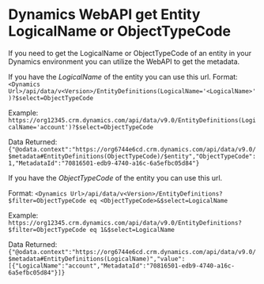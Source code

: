 # Dynamics WebAPI get Entity LogicalName or ObjectTypeCode

If you need to get the LogicalName or ObjectTypeCode of an entity in your Dynamics environment you can utilize the WebAPI to get the metadata.

If you have the *LogicalName* of the entity you can use this url.
Format:  
`<Dynamics Url>/api/data/v<Version>/EntityDefinitions(LogicalName='<LogicalName>')?$select=ObjectTypeCode`

Example:  
`https://org12345.crm.dynamics.com/api/data/v9.0/EntityDefinitions(LogicalName='account')?$select=ObjectTypeCode`

Data Returned:
```{"@odata.context":"https://org6744e6cd.crm.dynamics.com/api/data/v9.0/$metadata#EntityDefinitions(ObjectTypeCode)/$entity","ObjectTypeCode":1,"MetadataId":"70816501-edb9-4740-a16c-6a5efbc05d84"}```

If you have the *ObjectTypeCode* of the entity you can use this url.

Format:
```<Dynamics Url>/api/data/v<Version>/EntityDefinitions?$filter=ObjectTypeCode eq <ObjectTypeCode>&$select=LogicalName```

Example:
```https://org12345.crm.dynamics.com/api/data/v9.0/EntityDefinitions?$filter=ObjectTypeCode eq 1&$select=LogicalName```

Data Returned:
```{"@odata.context":"https://org6744e6cd.crm.dynamics.com/api/data/v9.0/$metadata#EntityDefinitions(LogicalName)","value":[{"LogicalName":"account","MetadataId":"70816501-edb9-4740-a16c-6a5efbc05d84"}]}```
<!--stackedit_data:
eyJoaXN0b3J5IjpbLTIwODA1MjE0NiwtMTY3NDc1MDI0MSw0ND
k5NTQxMzNdfQ==
-->